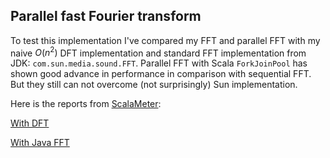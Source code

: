 ## Parallel fast Fourier transform

To test this implementation I've compared my FFT and parallel FFT with my naive $O(n^2)$ 
DFT implementation and standard FFT implementation from JDK: `com.sun.media.sound.FFT`. Parallel FFT with Scala `ForkJoinPool` has shown 
good advance in performance in comparison with sequential FFT. But they still can not overcome (not surprisingly) Sun implementation.

Here is the reports from [ScalaMeter](http://scalameter.github.io):

[With DFT](http://htmlpreview.github.io/?https://github.com/tsdaemon/PaDa/blob/master/PaDa.Task6.FourierTransform/report/with_dft/index.html)

[With Java FFT](http://htmlpreview.github.io/?https://github.com/tsdaemon/PaDa/blob/master/PaDa.Task6.FourierTransform/report/with_sun/index.html)